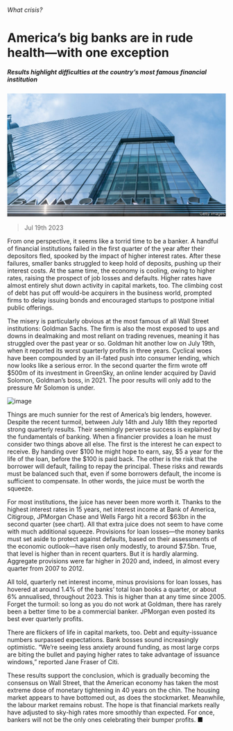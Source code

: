 ###### What crisis?

# America’s big banks are in rude health—with one exception 

##### Results highlight difficulties at the country’s most famous financial institution 

![image](images/20230722_FNP502.jpg) 

> Jul 19th 2023 

From one perspective, it seems like a torrid time to be a banker. A handful of financial institutions failed in the first quarter of the year after their depositors fled, spooked by the impact of higher interest rates. After these failures, smaller banks struggled to keep hold of deposits, pushing up their interest costs. At the same time, the economy is cooling, owing to higher rates, raising the prospect of job losses and defaults. Higher rates have almost entirely shut down activity in capital markets, too. The climbing cost of debt has put off would-be acquirers in the business world, prompted firms to delay issuing bonds and encouraged startups to postpone initial public offerings. 

The misery is particularly obvious at the most famous of all Wall Street institutions: Goldman Sachs. The firm is also the most exposed to ups and downs in dealmaking and most reliant on trading revenues, meaning it has struggled over the past year or so. Goldman hit another low on July 19th, when it reported its worst quarterly profits in three years. Cyclical woes have been compounded by an ill-fated push into consumer lending, which now looks like a serious error. In the second quarter the firm wrote off $500m of its investment in GreenSky, an online lender acquired by David Solomon, Goldman’s boss, in 2021. The poor results will only add to the pressure Mr Solomon is under. 

![image](images/20230722_FNC031.png) 


Things are much sunnier for the rest of America’s big lenders, however. Despite the recent turmoil, between July 14th and July 18th they reported strong quarterly results. Their seemingly perverse success is explained by the fundamentals of banking. When a financier provides a loan he must consider two things above all else. The first is the interest he can expect to receive. By handing over $100 he might hope to earn, say, $5 a year for the life of the loan, before the $100 is paid back. The other is the risk that the borrower will default, failing to repay the principal. These risks and rewards must be balanced such that, even if some borrowers default, the income is sufficient to compensate. In other words, the juice must be worth the squeeze. 

For most institutions, the juice has never been more worth it. Thanks to the highest interest rates in 15 years, net interest income at Bank of America, Citigroup, JPMorgan Chase and Wells Fargo hit a record $63bn in the second quarter (see chart). All that extra juice does not seem to have come with much additional squeeze. Provisions for loan losses—the money banks must set aside to protect against defaults, based on their assessments of the economic outlook—have risen only modestly, to around $7.5bn. True, that level is higher than in recent quarters. But it is hardly alarming. Aggregate provisions were far higher in 2020 and, indeed, in almost every quarter from 2007 to 2012. 

All told, quarterly net interest income, minus provisions for loan losses, has hovered at around 1.4% of the banks’ total loan books a quarter, or about 6% annualised, throughout 2023. This is higher than at any time since 2005. Forget the turmoil: so long as you do not work at Goldman, there has rarely been a better time to be a commercial banker. JPMorgan even posted its best ever quarterly profits. 

There are flickers of life in capital markets, too. Debt and equity-issuance numbers surpassed expectations. Bank bosses sound increasingly optimistic. “We’re seeing less anxiety around funding, as most large corps are biting the bullet and paying higher rates to take advantage of issuance windows,” reported Jane Fraser of Citi.

These results support the conclusion, which is gradually becoming the consensus on Wall Street, that the American economy has taken the most extreme dose of monetary tightening in 40 years on the chin. The housing market appears to have bottomed out, as does the stockmarket. Meanwhile, the labour market remains robust. The hope is that financial markets really have adjusted to sky-high rates more smoothly than expected. For once, bankers will not be the only ones celebrating their bumper profits. ■


